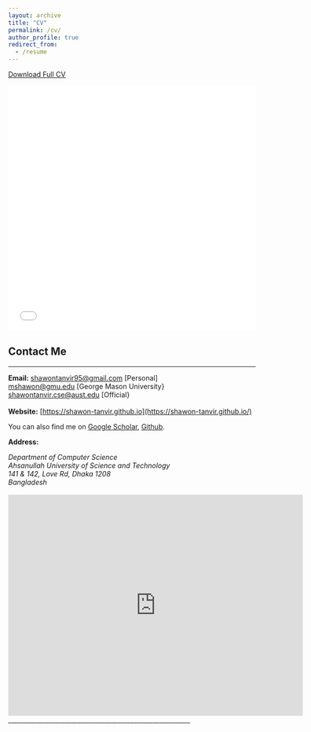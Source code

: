 ```yaml
---
layout: archive
title: "CV"
permalink: /cv/
author_profile: true
redirect_from:
  - /resume
---
```


[Download Full CV](https://shawon-tanvir.github.io/files/Shawon__CV.pdf) 
<iframe src="/files/Shawon__CV.pdf" width="100%" height="500" frameborder="no" border="0" marginwidth="0" marginheight="0"></iframe>



## Contact Me
-------------

**Email:** 
shawontanvir95@gmail.com [Personal]<br />
mshawon@gmu.edu [George Mason University}<br /> 
shawontanvir.cse@aust.edu [Official}<br /> 
 <br /> 
**Website:** [https://shawon-tanvir.github.io](https://shawon-tanvir.github.io/) <br />

You can also find me on [Google Scholar](https://scholar.google.com/citations?user=jCObHL4AAAAJ&hl=en&oi=ao), [Github](https://github.com/shawon-tanvir).


**Address:**
<address>
Department of Computer Science <br /> 
Ahsanullah University of Science and Technology<br /> 
141 & 142, Love Rd, Dhaka 1208 <br />
Bangladesh <br /> 
</address> 
<br /> 
<iframe src="https://www.google.com/maps/embed?pb=!1m18!1m12!1m3!1d29211.984706994335!2d90.3892496426291!3d23.765271285386756!2m3!1f0!2f0!3f0!3m2!1i1024!2i768!4f13.1!3m3!1m2!1s0x3755c77decb5f845%3A0xc2eadd2f3b867792!2sAhsanullah%20University%20of%20Science%20and%20Technology!5e0!3m2!1sen!2sbd!4v1657228241461!5m2!1sen!2sbd" width="600" height="450" style="border:0;" allowfullscreen="" loading="lazy"></iframe> __________________________________________________________

